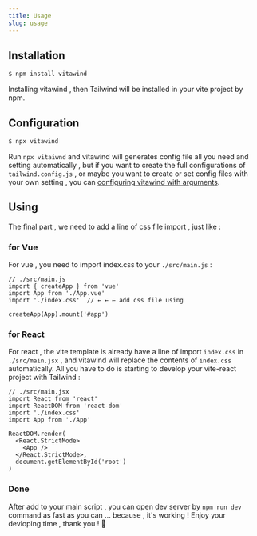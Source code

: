 ```yaml
---
title: Usage
slug: usage
---
```


## Installation
```bash
$ npm install vitawind 
```
Installing vitawind , then Tailwind will be installed in your vite project by npm.

## Configuration
```bash
$ npx vitawind
```
Run `npx vitaiwnd` and vitawind will generates config file all you need and setting automatically , but if you want to create the full configurations of `tailwind.config.js` , or maybe you want to create or set config files with your own setting , you can [configuring vitawind with arguments](#configuring-with-arguments).

## Using
The final part , we need to add a line of css file import , just like :

### for Vue
For vue , you need to import index.css to your `./src/main.js` :
```js{4}
// ./src/main.js
import { createApp } from 'vue'
import App from './App.vue'
import './index.css'  // ← ← ← add css file using

createApp(App).mount('#app')
```

### for React
For react , the vite template is already have a line of import `index.css` in `./src/main.jsx` , and vitawind will replace the contents of `index.css` automatically. All you have to do is starting to develop your vite-react project with Tailwind :
```jsx{3}
// ./src/main.jsx
import React from 'react'
import ReactDOM from 'react-dom'
import './index.css'
import App from './App'

ReactDOM.render(
  <React.StrictMode>
    <App />
  </React.StrictMode>,
  document.getElementById('root')
)
```

### Done
After add to your main script , you can open dev server by `npm run dev` command as fast as you can ... because , it's working ! Enjoy your devloping time , thank you ! 🤪